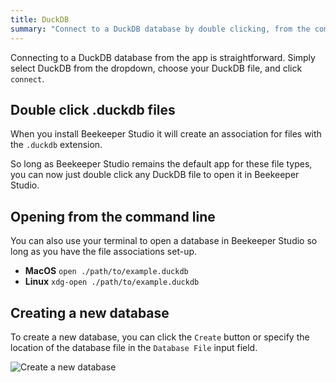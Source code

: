```yaml
---
title: DuckDB
summary: "Connect to a DuckDB database by double clicking, from the command line, or from the app."
---
```


Connecting to a DuckDB database from the app is straightforward. Simply select DuckDB from the dropdown, choose your DuckDB file, and click `connect`.

## Double click .duckdb files

When you install Beekeeper Studio it will create an association for files with the `.duckdb` extension.

So long as Beekeeper Studio remains the default app for these file types, you can now just double click any DuckDB file to open it in Beekeeper Studio.

## Opening from the command line

You can also use your terminal to open a database in Beekeeper Studio so long as you have the file associations set-up.

- **MacOS** `open ./path/to/example.duckdb`
- **Linux** `xdg-open ./path/to/example.duckdb`

## Creating a new database

To create a new database, you can click the `Create` button or specify the location of the database file in the `Database File` input field.

![Create a new database](../../assets/images/duckdb-create.png)

